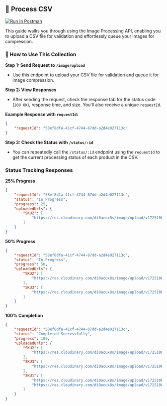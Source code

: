 ## 🚀 Process CSV
[![Run in Postman](https://cdn.worldvectorlogo.com/logos/postman.svg)](https://www.postman.com/test-api-personal/workspace/personal-testing/collection/28617093-4fe4b271-2606-4f98-aaba-abc3aa6342dd?action=share&creator=28617093)

This guide walks you through using the Image Processing API, enabling you to upload a CSV file for validation and effortlessly queue your images for compression.


### 🔖 How to Use This Collection

**Step 1: Send Request to `/image/upload`**

- Use this endpoint to upload your CSV file for validation and queue it for image compression.

**Step 2: View Responses**

- After sending the request, check the response tab for the status code (`200 OK`), response time, and size. You'll also receive a unique `requestId`.

**Example Response with `requestId`:**

```json
{
    "requestId": "58ef8dfa-41cf-4744-87dd-a2d4e027113c"
}
```

**Step 3: Check the Status with `/status/:id`**

- You can repeatedly call the `/status/:id` endpoint using the `requestId` to get the current processing status of each product in the CSV.

### Status Tracking Responses

**25% Progress**

```json
{
    "requestId": "58ef8dfa-41cf-4744-87dd-a2d4e027113c",
    "status": "In Progress",
    "progress": 25,
    "uploadedUrls": {
        "SKU2": [
            "https://res.cloudinary.com/di0acux8s/image/upload/v1725108922/mhf2kuqa2xgmd8ybwlx6.jpg"
        ]
    }
}
```

**50% Progress**

```json
{
    "requestId": "58ef8dfa-41cf-4744-87dd-a2d4e027113c",
    "status": "In Progress",
    "progress": 50,
    "uploadedUrls": {
        "SKU2": [
            "https://res.cloudinary.com/di0acux8s/image/upload/v1725108922/mhf2kuqa2xgmd8ybwlx6.jpg"
        ],
        "SKU3": [
            "https://res.cloudinary.com/di0acux8s/image/upload/v1725108923/vgyloexrqswikf6bdtid.jpg"
        ]
    }
}
```

**100% Completion**

```json
{
    "requestId": "58ef8dfa-41cf-4744-87dd-a2d4e027113c",
    "status": "Completed Successfully",
    "progress": 100,
    "uploadedUrls": {
        "SKU2": [
            "https://res.cloudinary.com/di0acux8s/image/upload/v1725108922/mhf2kuqa2xgmd8ybwlx6.jpg"
        ],
        "SKU3": [
            "https://res.cloudinary.com/di0acux8s/image/upload/v1725108923/vgyloexrqswikf6bdtid.jpg"
        ],
        "SKU1": [
            "https://res.cloudinary.com/di0acux8s/image/upload/v1725108919/cqdabpe8bzcdyn8mm150.jpg",
            "https://res.cloudinary.com/di0acux8s/image/upload/v1725108921/ic1kkxbobbpk3mkvjhcn.jpg"
        ]
    }
}
```

